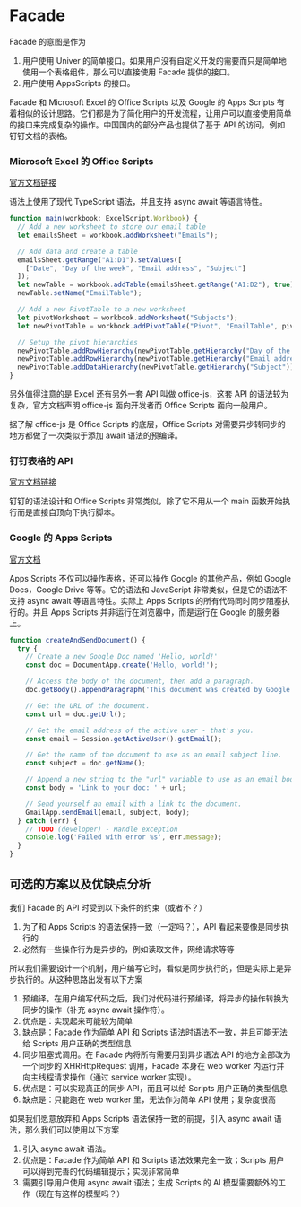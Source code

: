 # Facade

Facade 的意图是作为

1. 用户使用 Univer 的简单接口。如果用户没有自定义开发的需要而只是简单地使用一个表格组件，那么可以直接使用 Facade 提供的接口。
2. 用户使用 AppsScripts 的接口。

Facade 和 Microsoft Excel 的 Office Scripts 以及 Google 的 Apps Scripts 有着相似的设计思路。它们都是为了简化用户的开发流程，让用户可以直接使用简单的接口来完成复杂的操作。中国国内的部分产品也提供了基于 API 的访问，例如钉钉文档的表格。

### Microsoft Excel 的 Office Scripts

[官方文档链接](https://learn.microsoft.com/en-us/office/dev/scripts/)

语法上使用了现代 TypeScript 语法，并且支持 async await 等语言特性。

```ts
function main(workbook: ExcelScript.Workbook) {
  // Add a new worksheet to store our email table
  let emailsSheet = workbook.addWorksheet("Emails");

  // Add data and create a table
  emailsSheet.getRange("A1:D1").setValues([
    ["Date", "Day of the week", "Email address", "Subject"]
  ]);
  let newTable = workbook.addTable(emailsSheet.getRange("A1:D2"), true);
  newTable.setName("EmailTable");

  // Add a new PivotTable to a new worksheet
  let pivotWorksheet = workbook.addWorksheet("Subjects");
  let newPivotTable = workbook.addPivotTable("Pivot", "EmailTable", pivotWorksheet.getRange("A3:C20"));

  // Setup the pivot hierarchies
  newPivotTable.addRowHierarchy(newPivotTable.getHierarchy("Day of the week"));
  newPivotTable.addRowHierarchy(newPivotTable.getHierarchy("Email address"));
  newPivotTable.addDataHierarchy(newPivotTable.getHierarchy("Subject"));
}
```

另外值得注意的是 Excel 还有另外一套 API 叫做 office-js，这套 API 的语法较为复杂，官方文档声明 office-js 面向开发者而 Office Scripts 面向一般用户。

据了解 office-js 是 Office Scripts 的底层，Office Scripts 对需要异步转同步的地方都做了一次类似于添加 await 语法的预编译。

### 钉钉表格的 API

[官方文档链接](https://open.dingtalk.com/document/orgapp/overview-of-dingtalk-scripts)

钉钉的语法设计和 Office Scripts 非常类似，除了它不用从一个 main 函数开始执行而是直接自顶向下执行脚本。

### Google 的 Apps Scripts

[官方文档](https://developers.google.com/apps-script/reference/spreadsheet?hl=zh-cn)

Apps Scripts 不仅可以操作表格，还可以操作 Google 的其他产品，例如 Google Docs，Google Drive 等等。它的语法和 JavaScript 非常类似，但是它的语法不支持 async await 等语言特性。实际上 Apps Scripts 的所有代码同时同步阻塞执行的。并且 Apps Scripts 并非运行在浏览器中，而是运行在 Google 的服务器上。

```js
function createAndSendDocument() {
  try {
    // Create a new Google Doc named 'Hello, world!'
    const doc = DocumentApp.create('Hello, world!');

    // Access the body of the document, then add a paragraph.
    doc.getBody().appendParagraph('This document was created by Google Apps Script.');

    // Get the URL of the document.
    const url = doc.getUrl();

    // Get the email address of the active user - that's you.
    const email = Session.getActiveUser().getEmail();

    // Get the name of the document to use as an email subject line.
    const subject = doc.getName();

    // Append a new string to the "url" variable to use as an email body.
    const body = 'Link to your doc: ' + url;

    // Send yourself an email with a link to the document.
    GmailApp.sendEmail(email, subject, body);
  } catch (err) {
    // TODO (developer) - Handle exception
    console.log('Failed with error %s', err.message);
  }
}
```

## 可选的方案以及优缺点分析

我们 Facade 的 API 时受到以下条件的约束（或者不？）

1. 为了和 Apps Scripts 的语法保持一致（一定吗？），API 看起来要像是同步执行的
2. 必然有一些操作行为是异步的，例如读取文件，网络请求等等

所以我们需要设计一个机制，用户编写它时，看似是同步执行的，但是实际上是异步执行的。从这种思路出发有以下方案

1. 预编译。在用户编写代码之后，我们对代码进行预编译，将异步的操作转换为同步的操作（补充 async await 操作符）。
  1. 优点是：实现起来可能较为简单
  2. 缺点是：Facade 作为简单 API 和 Scripts 语法时语法不一致，并且可能无法给 Scripts 用户正确的类型信息
2. 同步阻塞式调用。在 Facade 内将所有需要用到异步语法 API 的地方全部改为一个同步的 XHRHttpRequest 调用，Facade 本身在 web worker 内运行并向主线程请求操作（通过 service worker 实现）。
  1. 优点是：可以实现真正的同步 API，而且可以给 Scripts 用户正确的类型信息
  2. 缺点是：只能跑在 web worker 里，无法作为简单 API 使用；复杂度很高

如果我们愿意放弃和 Apps Scripts 语法保持一致的前提，引入 async await 语法，那么我们可以使用以下方案

1. 引入 async await 语法。
  1. 优点是：Facade 作为简单 API 和 Scripts 语法效果完全一致；Scripts 用户可以得到完善的代码编辑提示；实现非常简单
  2. 需要引导用户使用 async await 语法；生成 Scripts 的 AI 模型需要额外的工作（现在有这样的模型吗？）
